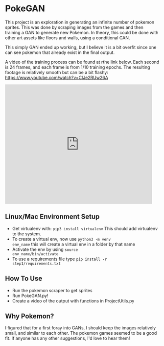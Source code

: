 # PokeGAN
This project is an exploration in generating an infinite number of pokemon sprites. This was done by scraping images from the games and then training a GAN to generate new Pokemon. In theory, this could be done with other art assets like floors and walls, using a conditional GAN. 

This simply GAN ended up working, but I believe it is a bit overfit since one can see pokemon that already exist in the final output.

A video of the training process can be found at rthe link below. Each second is 24 frames, and each frame is from 1/10 training epochs. The resulting footage is relatively smooth but can be a bit flashy:
https://www.youtube.com/watch?v=ClJe2RUw26A

<iframe  title="YouTube video player" width="480" height="390" src="https://www.youtube.com/watch?v=ClJe2RUw26A" frameborder="0" allowfullscreen></iframe>


## Linux/Mac Environment Setup ##
- Get virtualenv with: <code>pip3 install virtualenv</code> This should add virtualenv to the system. 
- To create a virtual env, now use <code>python3 -m venv env_name</code> this will create a virtual env in a folder by that name
- Activate the env by using <code>source env_name/bin/activate</code> 
- To use a requirements file type <code>pip install -r step1/requirements.txt</code> 

## How To Use ##
- Run the pokemon scraper to get sprites 
- Run PokeGAN.py! 
- Create a video of the output with functions in ProjectUtils.py

## Why Pokemon? ##
I figured that for a first foray into GANs, I should keep the images relatively small, and similar to each other. The pokemon games seemed to be a good fit. If anyone has any other suggestions, I'd love to hear them! 


